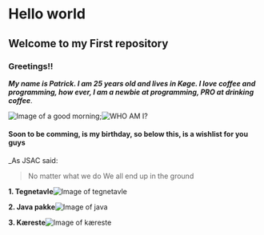 # Hello world #
## **Welcome to my First repository** ##
### Greetings!! ###
***My name is Patrick. I am 25 years old and lives in Køge.
I love coffee and programming, how ever, I am a newbie at programming, PRO at drinking coffee***.

![Image of a good morning](https://media2.giphy.com/media/f3FoIzAbLy5sA/200.webp?cid=790b76112e0c7125eea97e9fff91e3bb99d690c3b461e78a&rid=200.webp);![WHO AM I?](https://media2.giphy.com/media/l1KVb2dUcmuGG4tby/100.webp?cid=790b761126f7c59f189f294a3d345d3daf829b9453863189&rid=100.webp)

#### Soon to be comming, is my birthday, so below this, is a wishlist for you guys ####

_As JSAC said:

> No matter what we do
> We all end up in the ground

**1. Tegnetavle**![Image of tegnetavle](https://www.pricerunner.dk/product/640x640/1868934762/Wacom-Intuos-Small.jpg?c=0.7)

**2. Java pakke**![Image of java](https://static.javatpoint.com/images/core/java-features.png)

**3. Kæreste**![Image of kæreste](https://www.40plus.dk/images_v2/find-en-kaereste.jpg)
